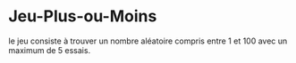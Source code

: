 # Jeu-Plus-ou-Moins
le jeu consiste à trouver un nombre aléatoire compris entre 1 et 100 avec un maximum de 5 essais.

